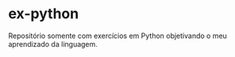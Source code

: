 # ex-python
Repositório somente com exercícios em Python objetivando o meu aprendizado da linguagem.
